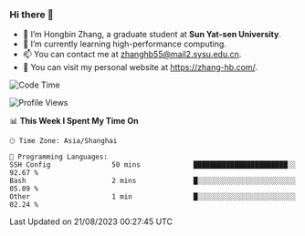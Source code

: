 ### Hi there 👋

- 🔭 I’m Hongbin Zhang, a graduate student at **Sun Yat-sen University**.
- 🌱 I’m currently learning high-performance computing.
- 📫 You can contact me at zhanghb55@mail2.sysu.edu.cn.
- 👀 You can visit my personal website at https://zhang-hb.com/.

<!--START_SECTION:waka-->
![Code Time](http://img.shields.io/badge/Code%20Time-228%20hrs%207%20mins-blue)

![Profile Views](http://img.shields.io/badge/Profile%20Views-2-blue)

📊 **This Week I Spent My Time On** 

```text
🕑︎ Time Zone: Asia/Shanghai

💬 Programming Languages: 
SSH Config               50 mins             ███████████████████████░░   92.67 % 
Bash                     2 mins              █░░░░░░░░░░░░░░░░░░░░░░░░   05.09 % 
Other                    1 min               █░░░░░░░░░░░░░░░░░░░░░░░░   02.24 % 
```


 Last Updated on 21/08/2023 00:27:45 UTC
<!--END_SECTION:waka-->